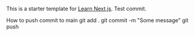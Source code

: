 This is a starter template for [Learn Next.js](https://nextjs.org/learn).
Test commit.

How to push commit to main
git add .
git commit -m "Some message"
git push
